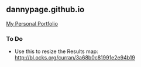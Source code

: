 ## dannypage.github.io

[My Personal Portfolio](http://dannypage.github.io/)

### To Do

- Use this to resize the Results map: http://bl.ocks.org/curran/3a68b0c81991e2e94b19

